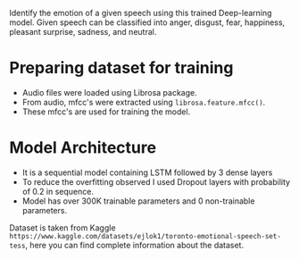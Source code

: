 Identify the emotion of a given speech using this trained Deep-learning model. Given speech can be classified into anger, disgust, fear, happiness, pleasant surprise, sadness, and neutral.

# Preparing dataset for training
- Audio files were loaded using Librosa package.
- From audio, mfcc's were extracted using `librosa.feature.mfcc()`.
- These mfcc's are used for training the model.

# Model Architecture
- It is a sequential model containing LSTM followed by 3 dense layers
- To reduce the overfitting observed I used Dropout layers with probability of 0.2 in sequence.
- Model has over 300K trainable parameters and 0 non-trainable parameters.

Dataset is taken from Kaggle `https://www.kaggle.com/datasets/ejlok1/toronto-emotional-speech-set-tess`, here you can find complete information about the dataset.


